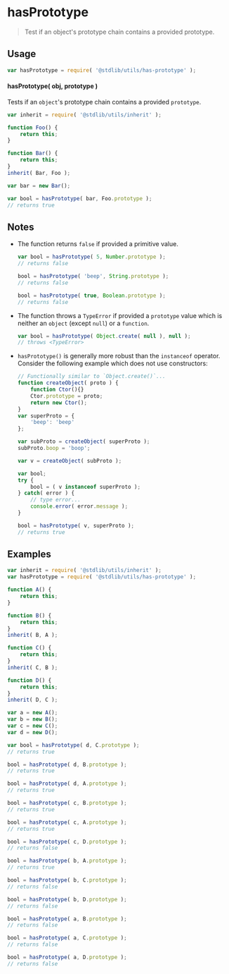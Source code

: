 # hasPrototype

> Test if an object's prototype chain contains a provided prototype.


<section class="intro">

</section>

<!-- /.intro -->


<section class="usage">

## Usage

``` javascript
var hasPrototype = require( '@stdlib/utils/has-prototype' );
```

#### hasPrototype( obj, prototype )


Tests if an `object`'s prototype chain contains a provided `prototype`.

``` javascript
var inherit = require( '@stdlib/utils/inherit' );

function Foo() {
    return this;
}

function Bar() {
    return this;
}
inherit( Bar, Foo );

var bar = new Bar();

var bool = hasPrototype( bar, Foo.prototype );
// returns true
```

</section>

<!-- /.usage -->


<section class="notes">

## Notes

* The function returns `false` if provided a primitive value.

  ``` javascript
  var bool = hasPrototype( 5, Number.prototype );
  // returns false

  bool = hasPrototype( 'beep', String.prototype );
  // returns false

  bool = hasPrototype( true, Boolean.prototype );
  // returns false
  ```

* The function throws a `TypeError` if provided a `prototype` value which is neither an `object` (except `null`) or a `function`.

  ``` javascript
  var bool = hasPrototype( Object.create( null ), null );
  // throws <TypeError>
  ```

* `hasPrototype()` is generally more robust than the `instanceof` operator. Consider the following example which does not use constructors:

  ``` javascript
  // Functionally similar to `Object.create()`...
  function createObject( proto ) {
      function Ctor(){}
      Ctor.prototype = proto;
      return new Ctor();
  }
  var superProto = {
      'beep': 'beep'
  };

  var subProto = createObject( superProto );
  subProto.boop = 'boop';

  var v = createObject( subProto );

  var bool;
  try {
      bool = ( v instanceof superProto );
  } catch( error ) {
      // type error...
      console.error( error.message );
  }

  bool = hasPrototype( v, superProto );
  // returns true
  ```

</section>

<!-- /.notes -->


<section class="examples">

## Examples

``` javascript
var inherit = require( '@stdlib/utils/inherit' );
var hasPrototype = require( '@stdlib/utils/has-prototype' );

function A() {
    return this;
}

function B() {
    return this;
}
inherit( B, A );

function C() {
    return this;
}
inherit( C, B );

function D() {
    return this;
}
inherit( D, C );

var a = new A();
var b = new B();
var c = new C();
var d = new D();

var bool = hasPrototype( d, C.prototype );
// returns true

bool = hasPrototype( d, B.prototype );
// returns true

bool = hasPrototype( d, A.prototype );
// returns true

bool = hasPrototype( c, B.prototype );
// returns true

bool = hasPrototype( c, A.prototype );
// returns true

bool = hasPrototype( c, D.prototype );
// returns false

bool = hasPrototype( b, A.prototype );
// returns true

bool = hasPrototype( b, C.prototype );
// returns false

bool = hasPrototype( b, D.prototype );
// returns false

bool = hasPrototype( a, B.prototype );
// returns false

bool = hasPrototype( a, C.prototype );
// returns false

bool = hasPrototype( a, D.prototype );
// returns false
```

</section>

<!-- /.examples -->


<section class="links">

</section>

<!-- /.links -->
